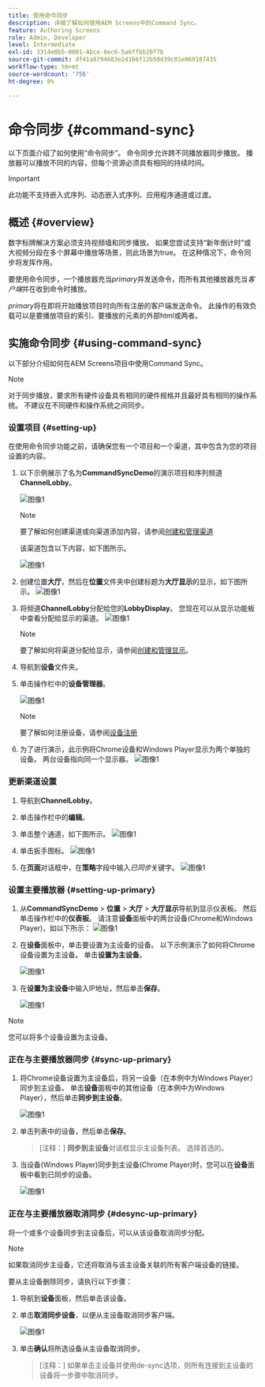 ```yaml
---
title: 使用命令同步
description: 详细了解如何使用AEM Screens中的Command Sync。
feature: Authoring Screens
role: Admin, Developer
level: Intermediate
exl-id: 3314e0b5-0001-4bce-8ec6-5a6ffbb20f7b
source-git-commit: df41a8794683e241b6f12b58d39c01e069187435
workflow-type: tm+mt
source-wordcount: '756'
ht-degree: 0%

---
```


# 命令同步 {#command-sync}

以下页面介绍了如何使用“命令同步”。 命令同步允许跨不同播放器同步播放。 播放器可以播放不同的内容，但每个资源必须具有相同的持续时间。

>[!IMPORTANT]
>
>此功能不支持嵌入式序列、动态嵌入式序列、应用程序通道或过渡。

## 概述 {#overview}

数字标牌解决方案必须支持视频墙和同步播放。 如果您尝试支持“新年倒计时”或大视频分段在多个屏幕中播放等场景，则此场景为true。 在这种情况下，命令同步将发挥作用。

要使用命令同步，一个播放器充当&#x200B;*primary*&#x200B;并发送命令，而所有其他播放器充当&#x200B;*客户端*&#x200B;并在收到命令时播放。

*primary*&#x200B;将在即将开始播放项目时向所有注册的客户端发送命令。 此操作的有效负载可以是要播放项目的索引、要播放的元素的外部html或两者。

## 实施命令同步 {#using-command-sync}

以下部分介绍如何在AEM Screens项目中使用Command Sync。

>[!NOTE]
>
>对于同步播放，要求所有硬件设备具有相同的硬件规格并且最好具有相同的操作系统。 不建议在不同硬件和操作系统之间同步。

### 设置项目 {#setting-up}

在使用命令同步功能之前，请确保您有一个项目和一个渠道，其中包含为您的项目设置的内容。

1. 以下示例展示了名为&#x200B;**CommandSyncDemo**&#x200B;的演示项目和序列频道&#x200B;**ChannelLobby**。

   ![图像1](assets/command-sync/command-sync1-1.png)

   >[!NOTE]
   >
   >要了解如何创建渠道或向渠道添加内容，请参阅[创建和管理渠道](/help/user-guide/managing-channels.md)

   该渠道包含以下内容，如下图所示。

   ![图像1](assets/command-sync/command-sync2-1.png)

1. 创建位置&#x200B;**大厅**，然后在&#x200B;**位置**&#x200B;文件夹中创建标题为&#x200B;**大厅显示**的显示，如下图所示。
   ![图像1](assets/command-sync/command-sync3-1.png)

1. 将频道&#x200B;**ChannelLobby**&#x200B;分配给您的&#x200B;**LobbyDisplay**。 您现在可以从显示功能板中查看分配给显示的渠道。
   ![图像1](assets/command-sync/command-sync4-1.png)

   >[!NOTE]
   >
   >要了解如何将渠道分配给显示，请参阅[创建和管理显示](/help/user-guide/managing-displays.md)。

1. 导航到&#x200B;**设备**&#x200B;文件夹。
1. 单击操作栏中的&#x200B;**设备管理器**。

   ![图像1](assets/command-sync5.png)

   >[!NOTE]
   >
   >要了解如何注册设备，请参阅[设备注册](/help/user-guide/device-registration.md)

1. 为了进行演示，此示例将Chrome设备和Windows Player显示为两个单独的设备。 两台设备指向同一个显示器。
   ![图像1](assets/command-sync6.png)

### 更新渠道设置

1. 导航到&#x200B;**ChannelLobby**。
1. 单击操作栏中的&#x200B;**编辑**。
1. 单击整个通道，如下图所示。
   ![图像1](assets/command-sync/command-sync7-1.png)

1. 单击扳手图标。
   ![图像1](assets/command-sync/command-sync8-1.png)

1. 在&#x200B;**页面**&#x200B;对话框中，在&#x200B;**策略**&#x200B;字段中输入&#x200B;*已同步*关键字。
   ![图像1](assets/command-sync/command-sync9-1.png)


### 设置主要播放器 {#setting-up-primary}

1. 从&#x200B;**CommandSyncDemo** > **位置** > **大厅** > **大厅显示**&#x200B;导航到显示仪表板。 然后单击操作栏中的&#x200B;**仪表板**。
请注意**设备**面板中的两台设备(Chrome和Windows Player)，如以下所示：
   ![图像1](assets/command-sync/command-sync10-1.png)

1. 在&#x200B;**设备**&#x200B;面板中，单击要设置为主设备的设备。 以下示例演示了如何将Chrome设备设置为主设备。 单击&#x200B;**设置为主设备**。

   ![图像1](assets/command-sync/command-sync11-1.png)

1. 在&#x200B;**设置为主设备**&#x200B;中输入IP地址，然后单击&#x200B;**保存**。

   ![图像1](assets/command-sync/command-sync12-1.png)

>[!NOTE]
>
>您可以将多个设备设置为主设备。

### 正在与主要播放器同步 {#sync-up-primary}

1. 将Chrome设备设置为主设备后，将另一设备（在本例中为Windows Player）同步到主设备。
单击**设备**&#x200B;面板中的其他设备（在本例中为Windows Player），然后单击&#x200B;**同步到主设备**。

   ![图像1](assets/command-sync/command-sync13-1.png)

1. 单击列表中的设备，然后单击&#x200B;**保存**。

   >[注释：]
   > **同步到主设备**&#x200B;对话框显示主设备列表。 选择首选的。

1. 当设备(Windows Player)同步到主设备(Chrome Player)时，您可以在&#x200B;**设备**&#x200B;面板中看到已同步的设备。

   ![图像1](assets/command-sync/command-sync14-1.png)

### 正在与主要播放器取消同步 {#desync-up-primary}

将一个或多个设备同步到主设备后，可以从该设备取消同步分配。

>[!NOTE]
>
>如果取消同步主设备，它还将取消与该主设备关联的所有客户端设备的链接。

要从主设备删除同步，请执行以下步骤：

1. 导航到&#x200B;**设备**&#x200B;面板，然后单击该设备。

1. 单击&#x200B;**取消同步设备**，以便从主设备取消同步客户端。

   ![图像1](assets/command-sync/command-sync15-1.png)

1. 单击&#x200B;**确认**&#x200B;将所选设备从主设备取消同步。

   >[注释：]
   > 如果单击主设备并使用de-sync选项，则所有连接到主设备的设备将一步骤中取消同步。
